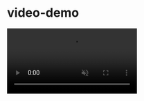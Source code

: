 # video-demo
<!DOCTYPE html>
<html>
<head>
<meta charset="utf-8" />
<title>MindAR 影片播放互動</title>
<!-- 載入 A-Frame 和 MindAR -->
<script src="https://cdn.jsdelivr.net/npm/aframe@1.4.2/dist/aframe.min.js"></script>
<script src="https://cdn.jsdelivr.net/npm/mind-ar@1.2.5/dist/mindar-image-
aframe.prod.js"></script>
<style>
body { margin: 0; overflow: hidden; }
</style>
</head>
<body>
<!-- A-Frame 場景設定 -->
<a-scene
mindar-image="imageTargetSrc: targets.mind; autoStart: true; uiScanning: true;"
color-space="sRGB"
renderer="colorManagement: true; physicallyCorrectLights: true"
vr-mode-ui="enabled: false"
device-orientation-permission-ui="enabled: false"
>
<!-- 載入影片資源（要與 HTML 放在同一目錄） -->
<a-assets>
<video id="introVid" src="RkUVwDhEJWdv.mp4" preload="auto" loop muted></video>
</a-assets>
<!-- 環境光線，避免影片太暗 -->
<a-light type="ambient" intensity="1"></a-light>
<!-- 相機（禁止滑動視角） -->
<a-camera look-controls="enabled: false"></a-camera>
<!-- 掃描到圖卡後顯示影片 -->
<a-entity mindar-image-target="targetIndex: 0">
<a-video
id="videoEntity"
src="#introVid"
width="0.7" height="1.2"
autoplay="false"
loop="true"
material="shader: flat"
position="0 0 0">
</a-video>
</a-entity>
</a-scene>
<!-- 點擊播放 / 暫停的互動邏輯 -->
<script>
// 取得影片 DOM 與影片平面實體
const video = document.querySelector('#introVid');
const videoPlane = document.querySelector('#videoEntity');
// 取得包含 mindar-image-target 屬性的實體，對它監聽 targetFound 事件
const targetEntity = document.querySelector('a-entity[mindar-image-target]');
// （可選）保留點擊切換播放／暫停功能
videoPlane.addEventListener('click', () => {
if (video.paused) {
video.play();
} else {
video.pause();
}
});
// 當偵測到 target 被找到時，自動播放影片
targetEntity.addEventListener('targetFound', () => {
// console.log('Target Found，開始播放影片');
video.play();
});
// 當偵測到 target 遺失時，自動暫停並重置播放時間
targetEntity.addEventListener('targetLost', () => {
// console.log('Target Lost，暫停並重置影片');
video.pause();
video.currentTime = 0;
});
</script>
</body>
</html>

